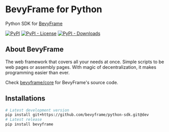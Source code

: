 # BevyFrame for Python

Python SDK for [BevyFrame](https://bevyframe.islekcaganmert.me)

[![PyPI](https://img.shields.io/pypi/v/bevyframe)](https://pypi.org/project/bevyframe/)
[![PyPI - License](https://img.shields.io/pypi/l/bevyframe)](https://pypi.org/project/bevyframe/)
[![PyPI - Downloads](https://img.shields.io/pypi/dm/bevyframe)](https://pypi.org/project/bevyframe/)

## About BevyFrame

The web framework that covers all your needs at once.
Simple scripts to be web pages or assembly pages.
With magic of decentralization, it makes programming easier than ever.

Check [bevyframe/core](https://github.com/bevyframe/core) for BevyFrame's source code.

## Installations

```bash
# Latest development version
pip install git+https://github.com/bevyframe/python-sdk.git@dev
# Latest release
pip install bevyframe
```
